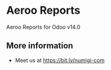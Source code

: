 # Aeroo Reports

Aeroo Reports for Odoo v14.0

More information
----------------
* Meet us at https://bit.ly/numigi-com
